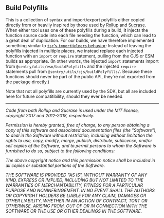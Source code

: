## Build Polyfills

This is a collection of syntax and import/export polyfills either copied directly from or heavily inspired by those used by [Rollup](https://github.com/rollup/rollup) and [Sucrase](https://github.com/alangpierce/sucrase). When either tool uses one of these polyfills during a build, it injects the function source code into each file needing the function, which can lead to a great deal of duplication. For our builds, we have therefore implemented something similar to [`tsc`'s `importHelpers` behavior](https://www.typescriptlang.org/tsconfig#importHelpers): Instead of leaving the polyfills injected in multiple places, we instead replace each injected function with an `import` or `require` statement, pulling from the CJS or ESM builds as appropriate. (In other words, the injected `import` statements import from `@sentry/utils/esm/buildPolyfills` and the injected `require` statements pull from `@sentry/utils/cjs/buildPolyfills/`. Because these functions should never be part of the public API, they're not exported from the package directly.)

Note that not all polyfills are currently used by the SDK, but all are included here for future compatitibility, should they ever be needed.

--------

_Code from both Rollup and Sucrase is used under the MIT license, copyright 2017 and 2012-2018, respectively._

_Permission is hereby granted, free of charge, to any person obtaining a copy of this software and associated documentation files (the "Software"), to deal in the Software without restriction, including without limitation the rights to use, copy, modify, merge, publish, distribute, sublicense, and/or sell copies of the Software, and to permit persons to whom the Software is furnished to do so, subject to the following conditions:_

_The above copyright notice and this permission notice shall be included in all copies or substantial portions of the Software._

_THE SOFTWARE IS PROVIDED "AS IS", WITHOUT WARRANTY OF ANY KIND, EXPRESS OR IMPLIED, INCLUDING BUT NOT LIMITED TO THE WARRANTIES OF MERCHANTABILITY, FITNESS FOR A PARTICULAR PURPOSE AND NONINFRINGEMENT. IN NO EVENT SHALL THE AUTHORS OR COPYRIGHT HOLDERS BE LIABLE FOR ANY CLAIM, DAMAGES OR OTHER LIABILITY, WHETHER IN AN ACTION OF CONTRACT, TORT OR OTHERWISE, ARISING FROM, OUT OF OR IN CONNECTION WITH THE SOFTWARE OR THE USE OR OTHER DEALINGS IN THE SOFTWARE._
